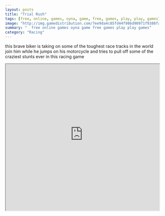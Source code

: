 ```yaml
---
layout: posts
title: "Trial Rush"
tags: [free, online, games, oyna, game, free, games, play, play, games]
image: "http://img.gamedistribution.com/7ee9da4c85fd44f986d90971f9388fac.jpg"
summary: "  free online games oyna game free games play play games"
category: "Racing"
---
```


this brave biker is taking on some of the toughest race tracks in the world join him while he jumps on his motorcycle and tries to pull off some of the craziest stunts ever in this racing game

<iframe width="100%" height="480px;" src="http://html5.gamedistribution.com/7ee9da4c85fd44f986d90971f9388fac/"></iframe>